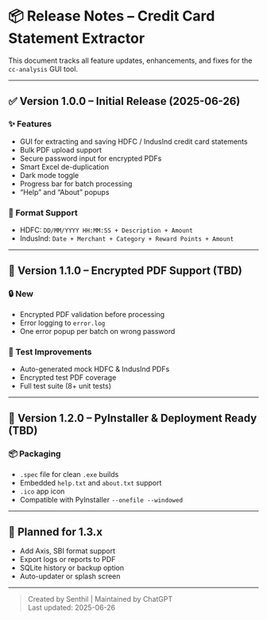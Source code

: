 # 📦 Release Notes – Credit Card Statement Extractor

This document tracks all feature updates, enhancements, and fixes for the `cc-analysis` GUI tool.

---

## ✅ Version 1.0.0 – Initial Release (2025-06-26)

### ✨ Features
- GUI for extracting and saving HDFC / IndusInd credit card statements
- Bulk PDF upload support
- Secure password input for encrypted PDFs
- Smart Excel de-duplication
- Dark mode toggle
- Progress bar for batch processing
- “Help” and “About” popups

### 📄 Format Support
- HDFC: `DD/MM/YYYY HH:MM:SS + Description + Amount`
- IndusInd: `Date + Merchant + Category + Reward Points + Amount`

---

## 🔐 Version 1.1.0 – Encrypted PDF Support (TBD)

### 🔒 New
- Encrypted PDF validation before processing
- Error logging to `error.log`
- One error popup per batch on wrong password

### 🧪 Test Improvements
- Auto-generated mock HDFC & IndusInd PDFs
- Encrypted test PDF coverage
- Full test suite (8+ unit tests)

---

## 🔧 Version 1.2.0 – PyInstaller & Deployment Ready (TBD)

### 📦 Packaging
- `.spec` file for clean `.exe` builds
- Embedded `help.txt` and `about.txt` support
- `.ico` app icon
- Compatible with PyInstaller `--onefile --windowed`

---

## 📍 Planned for 1.3.x

- Add Axis, SBI format support
- Export logs or reports to PDF
- SQLite history or backup option
- Auto-updater or splash screen

---

> Created by Senthil | Maintained by ChatGPT  
> Last updated: 2025-06-26